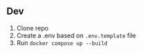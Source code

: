 

## Dev

1. Clone repo
2. Create a .env based on `.env.template` file
3. Run `docker compose up --build`